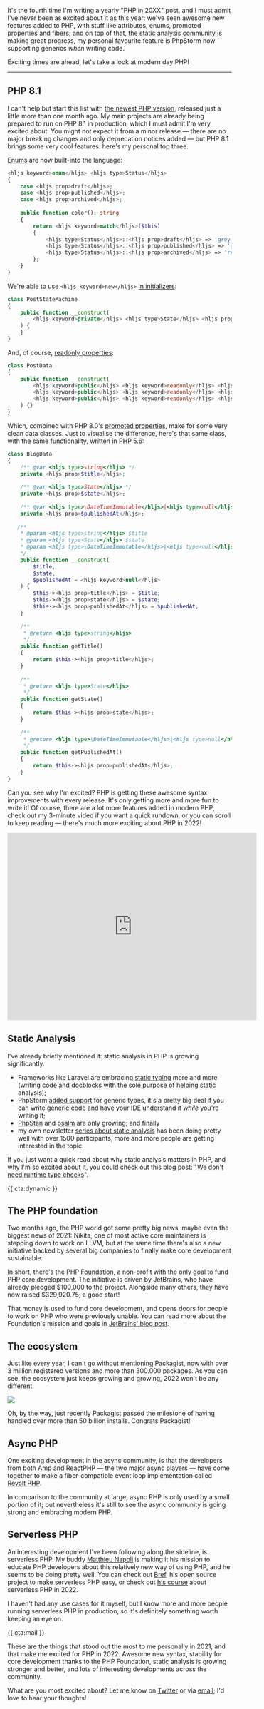 It's the fourth time I'm writing a yearly "PHP in 20XX" post, and I must admit I've never been as excited about it as this year: we've seen awesome new features added to PHP, with stuff like attributes, enums, promoted properties and fibers; and on top of that, the static analysis community is making great progress, my personal favourite feature is PhpStorm now supporting generics _when_ writing code.

Exciting times are ahead, let's take a look at modern day PHP!

---

## PHP 8.1

I can't help but start this list with [the newest PHP version](/blog/new-in-php-81), released just a little more than one month ago. My main projects are already being prepared to run on PHP 8.1 in production, which I must admit I'm very excited about. You might not expect it from a minor release — there are no major breaking changes and only deprecation notices added — but PHP 8.1 brings some very cool features. here's my personal top three.

[Enums](/blog/php-enums) are now built-into the language:

```php
<hljs keyword>enum</hljs> <hljs type>Status</hljs>
{
    case <hljs prop>draft</hljs>;
    case <hljs prop>published</hljs>;
    case <hljs prop>archived</hljs>;
    
    public function color(): string
    {
        return <hljs keyword>match</hljs>($this) 
        {
            <hljs type>Status</hljs>::<hljs prop>draft</hljs> => 'grey',   
            <hljs type>Status</hljs>::<hljs prop>published</hljs> => 'green',   
            <hljs type>Status</hljs>::<hljs prop>archived</hljs> => 'red',   
        };
    }
}
```

We're able to use `<hljs keyword>new</hljs>` [in initializers](/blog/php-81-new-in-initializers):


```php
class PostStateMachine
{
    public function __construct(
        <hljs keyword>private</hljs> <hljs type>State</hljs> <hljs prop>$state</hljs> = <hljs keyword>new</hljs> <hljs type>Draft</hljs>(),
    ) {
    }
}
```

And, of course, [readonly properties](/blog/php-81-readonly-properties):

```php
class PostData
{
    public function __construct(
        <hljs keyword>public</hljs> <hljs keyword>readonly</hljs> <hljs type>string</hljs> <hljs prop>$title</hljs>,
        <hljs keyword>public</hljs> <hljs keyword>readonly</hljs> <hljs type>PostState</hljs> <hljs prop>$state</hljs>,
        <hljs keyword>public</hljs> <hljs keyword>readonly</hljs> <hljs type>DateTimeImmutable</hljs> <hljs prop>$publishedAt</hljs>,
    ) {}
}
```

Which, combined with PHP 8.0's [promoted properties](/blog/constructor-promotion-in-php-8), make for some very clean data classes. Just to visualise the difference, here's that same class, with the same functionality, written in PHP 5.6: 


```php
class BlogData
{
    /** @var <hljs type>string</hljs> */
    private <hljs prop>$title</hljs>;
    
    /** @var <hljs type>State</hljs> */
    private <hljs prop>$state</hljs>;
    
    /** @var <hljs type>\DateTimeImmutable</hljs>|<hljs type>null</hljs> */
    private <hljs prop>$publishedAt</hljs>;
   
   /**
    * @param <hljs type>string</hljs> $title 
    * @param <hljs type>State</hljs> $state 
    * @param <hljs type>\DateTimeImmutable</hljs>|<hljs type>null</hljs> $publishedAt 
    */
    public function __construct(
        $title,
        $state,
        $publishedAt = <hljs keyword>null</hljs>
    ) {
        $this-><hljs prop>title</hljs> = $title;
        $this-><hljs prop>state</hljs> = $state;
        $this-><hljs prop>publishedAt</hljs> = $publishedAt;
    }
    
    /**
     * @return <hljs type>string</hljs> 
     */
    public function getTitle()
    {
        return $this-><hljs prop>title</hljs>;    
    }
    
    /**
     * @return <hljs type>State</hljs> 
     */
    public function getState() 
    {
        return $this-><hljs prop>state</hljs>;    
    }
    
    /**
     * @return <hljs type>\DateTimeImmutable</hljs>|<hljs type>null</hljs> 
     */
    public function getPublishedAt() 
    {
        return $this-><hljs prop>publishedAt</hljs>;    
    }
}
```

Can you see why I'm excited? PHP is getting these awesome syntax improvements with every release. It's only getting more and more fun to write it! Of course, there are a lot more features added in modern PHP, check out my 3-minute video if you want a quick rundown, or you can scroll to keep reading — there's much more exciting about PHP in 2022!

<iframe width="560" height="420" src="https://www.youtube.com/embed/W3p8BGeiTwQ" title="YouTube video player" frameborder="0" allow="accelerometer; autoplay; clipboard-write; encrypted-media; gyroscope; picture-in-picture" allowfullscreen></iframe>

## Static Analysis

I've already briefly mentioned it: static analysis in PHP is growing significantly. 

- Frameworks like Laravel are embracing [static typing](https://github.com/laravel/framework/pull/38538) more and more (writing code and docblocks with the sole purpose of helping static analysis); 
- PhpStorm [added support](https://blog.jetbrains.com/phpstorm/2021/07/phpstorm-2021-2-beta/) for generic types, it's a pretty big deal if you can write generic code and have your IDE understand it _while_ you're writing it; 
- [PhpStan](https://packagist.org/packages/phpstan/phpstan/stats) and [psalm](https://packagist.org/packages/vimeo/psalm/stats) are only growing; and finally
- my own newsletter [series about static analysis](https://road-to-php.com/static) has been doing pretty well with over 1500 participants, more and more people are getting interested in the topic.

If you just want a quick read about why static analysis matters in PHP, and why I'm so excited about it, you could check out this blog post: "[We don't need runtime type checks](/blog/we-dont-need-runtime-type-checks)".

{{ cta:dynamic }}

## The PHP foundation

Two months ago, the PHP world got some pretty big news, maybe even the biggest news of 2021: Nikita, one of most active core maintainers is stepping down to work on LLVM, but at the same time there's also a new initiative backed by several big companies to finally make core development sustainable. 

In short, there's the [PHP Foundation](https://opencollective.com/phpfoundation), a non-profit with the only goal to fund PHP core development. The initiative is driven by JetBrains, who have already pledged $100,000 to the project. Alongside many others, they have now raised $329,920.75; a good start!

That money is used to fund core development, and opens doors for people to work on PHP who were previously unable. You can read more about the Foundation's mission and goals in [JetBrains' blog post](https://blog.jetbrains.com/phpstorm/2021/11/the-php-foundation/).

## The ecosystem

Just like every year, I can't go without mentioning Packagist, now with over 3 million registered versions and more than 300.000 packages. As you can see, the ecosystem just keeps growing and growing, 2022 won't be any different.

[![](/resources/img/blog/php-in-2022/01.png)](/resources/img/blog/php-in-2022/01.png)

Oh, by the way, just recently Packagist passed the milestone of having handled over more than 50 billion installs. Congrats Packagist!

## Async PHP

One exciting development in the async community, is that the developers from both Amp and ReactPHP — the two major async players — have come together to make a fiber-compatible event loop implementation called [Revolt PHP](https://github.com/revoltphp/event-loop). 

In comparison to the community at large, async PHP is only used by a small portion of it; but nevertheless it's still to see the async community is going strong and embracing modern PHP.

## Serverless PHP

An interesting development I've been following along the sideline, is serverless PHP. My buddy [Matthieu Napoli](https://twitter.com/matthieunapoli) is making it his mission to educate PHP developers about this relatively new way of using PHP, and he seems to be doing pretty well. You can check out [Bref](https://bref.sh/), his open source project to make serverless PHP easy, or check out [his course](https://gumroad.com/a/575280243) about serverless PHP in 2022.

I haven't had any use cases for it myself, but I know more and more people running serverless PHP in production, so it's definitely something worth keeping an eye on.

{{ cta:mail }}

These are the things that stood out the most to me personally in 2021, and that make me excited for PHP in 2022. Awesome new syntax, stability for core development thanks to the PHP Foundation, static analysis is growing stronger and better, and lots of interesting developments across the community.

What are you most excited about? Let me know on [Twitter](*https://twitter.com/brendt_gd) or via [email](mailto:brendt@stitcher.io); I'd love to hear your thoughts!
